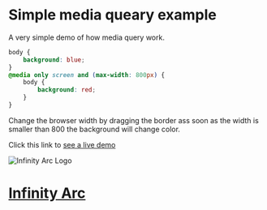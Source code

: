 # Simple media queary example

A very simple demo of how media query work.

```css
body {
	background: blue;
}
@media only screen and (max-width: 800px) {
	body {
		background: red;
	}
}
```
Change the browser width by dragging the border ass soon as the width is smaller than 800 the background will change color.

Click this link to [see a live demo](https://cliffcrerar.github.io/simple-media-query-demo/)

![Infinity Arc Logo](https://cdn-cloudflare.ga/assets/ia/IA_shortlogo_white_whitebg-05x.png)

# [Infinity Arc](www.infinityarc.net)
